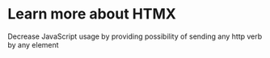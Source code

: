# Learn more about HTMX

Decrease JavaScript usage by providing possibility of sending any http verb by any element


